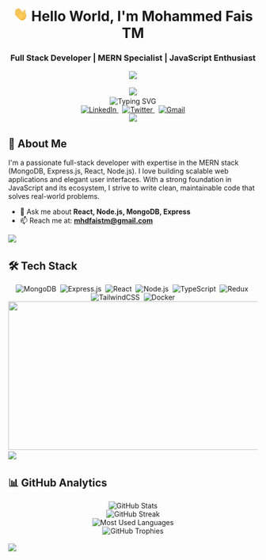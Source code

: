 <div align="center">

# <img src="https://raw.githubusercontent.com/ABSphreak/ABSphreak/master/gifs/Hi.gif" width="30px"> Hello World, I'm Mohammed Fais TM

### Full Stack Developer | MERN Specialist | JavaScript Enthusiast

![](https://komarev.com/ghpvc/?username=yourusername&style=flat-square&color=blueviolet)

<img src="https://user-images.githubusercontent.com/73097560/115834477-dbab4500-a447-11eb-908a-139a6edaec5c.gif">

</div>

<div align="center">
<img src="https://readme-typing-svg.herokuapp.com?font=Fira+Code&weight=600&size=20&pause=1000&color=8B5CF6&center=true&vCenter=true&width=435&lines=MERN+Stack+Developer;React+%2B+Node.js+Expert;TypeScript+Enthusiast;Clean+Code+Advocate" alt="Typing SVG" />
</div>

<div align="center">
  <a href="https://www.linkedin.com/in/mohammed-fais-tm-97a377313/" target="_blank">
    <img src="https://img.shields.io/badge/linkedin-%230077B5.svg?style=for-the-badge&logo=linkedin&logoColor=white" alt="LinkedIn" />
  </a>&nbsp;
  <a href="" target="_blank">
    <img src="https://img.shields.io/badge/Twitter-%231DA1F2.svg?style=for-the-badge&logo=Twitter&logoColor=white" alt="Twitter" />
  </a>&nbsp;
  <a href="mailto:mhdfaistm@gmail.com">
    <img src="https://img.shields.io/badge/Gmail-D14836?style=for-the-badge&logo=gmail&logoColor=white" alt="Gmail" />
  </a>
</div>

<div align="center">
  <img src="https://media.giphy.com/media/M9gbBd9nbDrOTu1Mqx/giphy.gif" width="100"/>
</div>

## 💫 About Me

I'm a passionate full-stack developer with expertise in the MERN stack (MongoDB, Express.js, React, Node.js). I love building scalable web applications and elegant user interfaces. With a strong foundation in JavaScript and its ecosystem, I strive to write clean, maintainable code that solves real-world problems.
<!--
- 🔭 I'm currently working on **[Your Current Project]**
- 🌱 I'm currently learning **Next.js and GraphQL**
-->
- 💬 Ask me about **React, Node.js, MongoDB, Express**
- 📫 Reach me at: **mhdfaistm@gmail.com**
<!--
- ⚡ Fun fact: **[Something Interesting About You]**
  -->

<img src="https://user-images.githubusercontent.com/73097560/115834477-dbab4500-a447-11eb-908a-139a6edaec5c.gif">

## 🛠️ Tech Stack

<div align="center">
  <img src="https://img.shields.io/badge/MongoDB-%234ea94b.svg?style=for-the-badge&logo=mongodb&logoColor=white" alt="MongoDB" />&nbsp;
  <img src="https://img.shields.io/badge/express.js-%23404d59.svg?style=for-the-badge&logo=express&logoColor=%2361DAFB" alt="Express.js" />&nbsp;
  <img src="https://img.shields.io/badge/react-%2320232a.svg?style=for-the-badge&logo=react&logoColor=%2361DAFB" alt="React" />&nbsp;
  <img src="https://img.shields.io/badge/node.js-6DA55F?style=for-the-badge&logo=node.js&logoColor=white" alt="Node.js" />&nbsp;
  <img src="https://img.shields.io/badge/typescript-%23007ACC.svg?style=for-the-badge&logo=typescript&logoColor=white" alt="TypeScript" />&nbsp;
  <img src="https://img.shields.io/badge/redux-%23593d88.svg?style=for-the-badge&logo=redux&logoColor=white" alt="Redux" />&nbsp;
  <img src="https://img.shields.io/badge/tailwindcss-%2338B2AC.svg?style=for-the-badge&logo=tailwind-css&logoColor=white" alt="TailwindCSS" />&nbsp;
  <img src="https://img.shields.io/badge/docker-%230db7ed.svg?style=for-the-badge&logo=docker&logoColor=white" alt="Docker" />
</div>

<div align="center">
  <img src="https://media.giphy.com/media/dWesBcTLavkZuG35MI/giphy.gif" width="600" height="300"/>
</div>
<!--
## 🌟 Featured Projects
-->
<!--
<div align="center">
<a href="https://github.com/mhdfais/project1">
  <img align="center" src="https://github-readme-stats.vercel.app/api/pin/?username=mhdfais&repo=project1&theme=aura&show_icons=true" />
</a>&nbsp;&nbsp;
<a href="https://github.com/mhdfais/project2">
  <img align="center" src="https://github-readme-stats.vercel.app/api/pin/?username=mhdfais&repo=project2&theme=aura&show_icons=true" />
</a>
</div>
<br />
-->
<img src="https://user-images.githubusercontent.com/73097560/115834477-dbab4500-a447-11eb-908a-139a6edaec5c.gif">

## 📊 GitHub Analytics

<div align="center">
<img src="https://github-readme-stats.vercel.app/api?username=mhdfais&show_icons=true&count_private=true&hide_border=true&title_color=8B5CF6&icon_color=8B5CF6&text_color=c9d1d9&bg_color=0d1117" alt="GitHub Stats" />
</div>

<div align="center">
<img src="https://github-readme-streak-stats.herokuapp.com/?user=mhdfais&theme=midnight-purple&hide_border=true&date_format=j%20M%5B%20Y%5D" alt="GitHub Streak" />
</div>

<div align="center">
<img src="https://github-readme-stats.vercel.app/api/top-langs/?username=mhdfais&layout=compact&hide_border=true&title_color=8B5CF6&text_color=c9d1d9&bg_color=0d1117" alt="Most Used Languages" />
</div>

<div align="center">
<img src="https://github-profile-trophy.vercel.app/?username=mhdfais&theme=onedark&no-frame=false&no-bg=false&margin-w=4" alt="GitHub Trophies" />
</div>

<br />
<!--
## 📌 Pinned Repositories
-->
<!--
<div align="center">
<a href="https://github.com/mhdfais/project1">
  <img align="center" src="https://github-readme-stats.vercel.app/api/pin/?username=mhdfais&repo=project1&theme=aura&show_icons=true" />
</a>&nbsp;&nbsp;
<a href="https://github.com/mhdfais/project2">
  <img align="center" src="https://github-readme-stats.vercel.app/api/pin/?username=mhdfais&repo=project2&theme=aura&show_icons=true" />
</a>
</div>
<br />
<div align="center">
<a href="https://github.com/yourusername/project3">
  <img align="center" src="https://github-readme-stats.vercel.app/api/pin/?username=mhdfais&repo=project3&theme=aura&show_icons=true" />
</a>&nbsp;&nbsp;
<a href="https://github.com/yourusername/project4">
  <img align="center" src="https://github-readme-stats.vercel.app/api/pin/?username=mhdfais&repo=project4&theme=aura&show_icons=true" />
</a>
</div>
-->
<img src="https://user-images.githubusercontent.com/73097560/115834477-dbab4500-a447-11eb-908a-139a6edaec5c.gif">
<!--
## 🏆 Achievements
-->

<!--
- 🌟 **[Achievement 1]**
- 🏅 **[Achievement 2]**
- 🎯 **[Achievement 3]**
->
## 📫 Let's Connect!

I'm always interested in new opportunities and collaborations. Feel free to reach out!

<div align="center">
  <a href="https://www.linkedin.com/in/mohammed-fais-tm-97a377313/" target="_blank">
    <img src="https://img.shields.io/badge/linkedin-%230077B5.svg?style=for-the-badge&logo=linkedin&logoColor=white" alt="LinkedIn" />
  </a>&nbsp;
  <a href="" target="_blank">
    <img src="https://img.shields.io/badge/Twitter-%231DA1F2.svg?style=for-the-badge&logo=Twitter&logoColor=white" alt="Twitter" />
  </a>&nbsp;
  <a href="mailto:mhdfaistm@gmail.com">
    <img src="https://img.shields.io/badge/Gmail-D14836?style=for-the-badge&logo=gmail&logoColor=white" alt="Gmail" />
  </a>
</div>

<img src="https://media.giphy.com/media/LnQjpWaON8nhr21vNW/giphy.gif" width="60"> <em><b>I love connecting with different people</b> so if you want to say <b>hi, I'll be happy to meet you more!</b> :)</em>

<div align="center">

### Show some ❤️ by starring some of the repositories!

</div>
<div align="center">
  <img src="https://media.giphy.com/media/fxI1G5PNC5esyNlIUs/giphy.gif" width="100"/>
</div>
<br />
<div align="center">
<img src="https://capsule-render.vercel.app/api?type=waving&color=gradient&height=120&section=footer"/>
</div>
